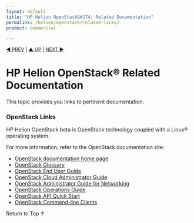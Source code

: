 ```yaml
---
layout: default
title: "HP Helion OpenStack&#174; Related Documentation"
permalink: /helion/openstack/related-links/
product: commercial

---
```


<script>

function PageRefresh {
onLoad="window.refresh"
}

PageRefresh();

</script>


<p style="font-size: small;"> <a href="/helion/openstack/install-beta/dnsaas/">&#9664; PREV</a> | <a href="/helion/openstack/">&#9650; UP</a> | <a href="/helion/openstack/glossary/"> NEXT &#9654</a> </p>


# HP Helion OpenStack&reg; Related Documentation

This topic provides you links to pertinent documentation.  

### OpenStack Links

HP Helion OpenStack beta is OpenStack technology coupled with a Linux&reg; operating system. 

For more information, refer to the OpenStack documentation site: 

* [OpenStack documentation home page](http://docs.openstack.org/)
* [OpenStack Glossary](http://docs.openstack.org/glossary/content/glossary.html)
* [OpenStack End User Guide](http://docs.openstack.org/user-guide/content/index.html)
* [OpenStack Cloud Administrator Guide](http://docs.openstack.org/trunk/openstack-compute/admin/content/index.html)
* [OpenStack Administrator Guide for Networking](http://docs.openstack.org/admin-guide-cloud/content/ch_networking.html)
* [OpenStack Operations Guide](http://docs.openstack.org/trunk/openstack-ops/content/index.html)
* [OpenStack API Quick Start](http://docs.openstack.org/api/quick-start/content/index.html#Compute_API_Quick_Start)
* [OpenStack Command-line Clients](http://docs.openstack.org/user-guide/content/install_clients.html)

<a href="#top" style="padding:14px 0px 14px 0px; text-decoration: none;"> Return to Top &#8593; </a>
